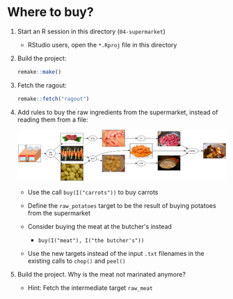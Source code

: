 # Where to buy?

1. Start an R session in this directory (`04-supermarket`)
    - RStudio users, open the `*.Rproj` file in this directory
1. Build the project:
    ```r
    remake::make()
    ```
1. Fetch the ragout:
    ```r
    remake::fetch("ragout")
    ```
1. Add rules to buy the raw ingredients from the supermarket,
  instead of reading them from a file:
    
    ![new rules](full.png)
    
    - Use the call `buy(I("carrots"))` to buy carrots
    - Define the `raw_potatoes` target to be the result of buying potatoes from the supermarket
    - Consider buying the meat at the butcher's instead

        - `buy(I("meat"), I("the butcher's"))`

    - Use the new targets instead of the input `.txt` filenames in the existing calls to `chop()` and `peel()`
1. Build the project. Why is the meat not marinated anymore?
    - Hint: Fetch the intermediate target `raw_meat`
